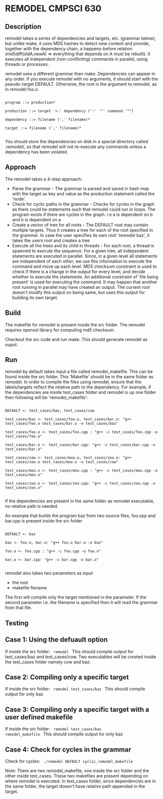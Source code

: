 REMODEL CMPSCI 630
==================
Description
-----------
remodel takes a series of dependencies and targets, etc. (grammar below), but unlike make, it uses MD5 hashes to detect new content and provide, together with the dependency chain, a happens-before relation (md5diff(oldA,newA) => everything that depends on A must be rebuilt). It executes all independent (non-conflicting) commands in parallel, using threads or processes.

remodel uses a different grammar than make. Dependencies can appear in any order. If you execute remodel with no arguments, it should start with the pseudo-target DEFAULT. Otherwise, the root is the argument to remodel, as in remodel foo.o.

<code>
program ::= production* <br/>
production ::= target '<-' dependency (':' '"' command '"") <br/>
dependency ::= filename (',' filename)* <br/>
target ::= filename (',' filename)*<br/>
</code>

You should store the dependencies on disk in a special directory called .remodel/, so that remodel will not re-execute any commands unless a dependency has been violated. 

Approach
--------
The remodel takes a 4-step approach:
  - Parse the grammar - The grammar is parsed and saved in hash map with the target as key and value as the production statement called the 'node'. 
  - Check for cyclic paths in the grammar - Checks for cycles in the graph as there could be statements such that remodel could run in loops. The program exists if there are cycles in the graph. i.e a is dependent on b and b is dependent on a
  - Create a vector of tree for all roots - The DEFAULT root may contain multiple targets. Thus it creates a tree for each of the root specified in the grammar. In case the user specifies its own root 'remodel baz', it takes the users root and creates a tree
  - Execute all the trees and its child in threads - For each root, a thread is spawned to execute the sequence. For a given tree, all independent statements are executed in parallel. Since, in a given level all statements are independent of each other, we use this information to execute the command and move up each level. MD5 checksum constraint is used to check if there is a change in the output for every level, and decide whether to execute the statements. An additional constraint of 'file being present' is used for executing the command. It may happen that another root  running in parallel may have created an output. The current root doesn't modify this output on being same, but uses this output for building its own target.   

Build
-----
The makefile for remodel is present inside the src folder. The remodel requires openssl library for computing md5 checksum. 

Checkout the src code and run make. This should generate remodel as ouput.  

Run
---
remodel by default takes input a file called remodel_makefile. This can be found inside the src folder. This 'Makefile' should be in the same folder as remodel. In order to compile the files using remodel, ensure that the labels/targets reflect the relative path to the dependency. For example, if the dependencies are inside test_cases folder and remodel is up one folder then following will be 'remodel_makefile':

<code>
DEFAULT <- test_cases/baz, test_cases/cow <br/>
test_cases/baz <- test_cases/foo.o, test_cases/bar.o: "g++ test_cases/foo.o test_cases/bar.o -o test_cases/baz"<br/>
test_cases/foo.o <- test_cases/foo.cpp : "g++ -c test_cases/foo.cpp -o test_cases/foo.o"<br/>
test_cases/bar.o <- test_cases/bar.cpp: "g++ -c test_cases/bar.cpp -o test_cases/bar.o"<br/>
test_cases/cow <- test_cases/moo.o, test_cases/zoo.o: "g++ test_cases/zoo.o test_cases/moo.o -o test_cases/cow"<br/>
test_cases/moo.o <- test_cases/moo.cpp : "g++ -c test_cases/moo.cpp -o test_cases/moo.o"<br/>
test_cases/zoo.o <- test_cases/zoo.cpp: "g++ -c test_cases/zoo.cpp -o test_cases/zoo.o"<br/>
</code>


If the dependencies are present in the same folder as remodel executable, no relative path is needed. 

An example that builds the program baz from two source files, foo.cpp and bar.cpp is present inside the src folder

<code>
DEFAULT <- baz <br/>
baz <- foo.o, bar.o: "g++ foo.o bar.o -o baz"<br/>
foo.o <- foo.cpp : "g++ -c foo.cpp -o foo.o"<br/>
bar.o <- bar.cpp: "g++ -c bar.cpp -o bar.o"<br/>
</code>

remodel also takes two parameters as input
  - the root
  - makefile fiename 

The first will compile only the target mentioned in the parameter. If the second parameter i.e. the filename is specified then it will read the grammar from that file.

Testing
-------
Case 1: Using the defuault option
---------------------------------
If inside the src folder:
<code>
remodel 
</code>
This should compile output for test_cases/baz and test_cases/cow. Two executables will be created inside the test_cases folder namely cow and baz. 

Case 2: Compiling only a specific target
----------------------------------------
If inside the src folder:
<code>
remodel test_cases/baz 
</code>
This should compile output for only baz

Case 3: Compiling only a specific target with a user defined makefile
---------------------------------------------------------------------
If inside the src folder:
<code>
remodel test_cases/baz remodel_makefile
</code>
This should compile output for only baz

Case 4: Check for cycles in the grammar
---------------------------------------
Check for cycles:
<code>
./remodel DEFAULT cyclic_remodel_makefile
</code>

Note: There are two remodel_makefile, one inside the src folder and the other inside test_cases. These two makefiles are present depending on where remodel is executed. In test_cases folder, since dependencies are in the same folder, the target doesn't have relative path appended in the target. 





